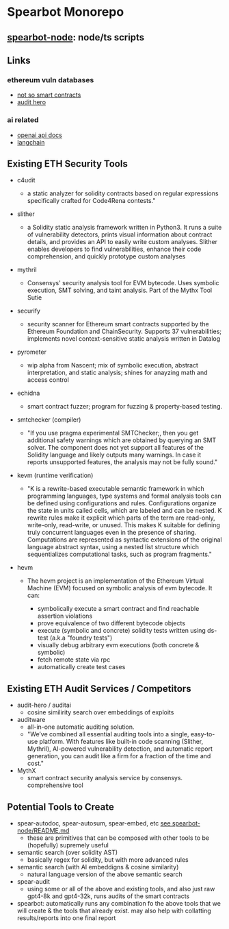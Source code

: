 # Spearbot Monorepo

## [spearbot-node](spearbot-node/README.md): node/ts scripts

## Links
### ethereum vuln databases
 - [not so smart contracts](https://github.com/crytic/not-so-smart-contracts)
 - [audit hero](https://audit-hero.com/finding)
### ai related
 - [openai api docs](https://platform.openai.com/docs/introduction)
 - [langchain](https://github.com/hwchase17/langchain)

## Existing ETH Security Tools
 - c4udit
    - a static analyzer for solidity contracts based on regular expressions specifically crafted for Code4Rena contests."
 - slither
    - a Solidity static analysis framework written in Python3. It runs a suite of vulnerability detectors, prints visual information about contract details, and provides an API to easily write custom analyses. Slither enables developers to find vulnerabilities, enhance their code comprehension, and quickly prototype custom analyses
 - mythril
    - Consensys' security analysis tool for EVM bytecode. Uses symbolic execution, SMT solving, and taint analysis. Part of the Mythx Tool Sutie

 - securify
    - security scanner for Ethereum smart contracts supported by the Ethereum Foundation and ChainSecurity. Supports 37 vulnerabilities; implements novel context-sensitive static analysis written in Datalog
 - pyrometer
    - wip alpha from Nascent; mix of symbolic execution, abstract interpretation, and static analysis; shines for anayzing math and access control
 - echidna
    - smart contract fuzzer; program for fuzzing & property-based testing. 
 - smtchecker (compiler)
    - "If you use pragma experimental SMTChecker;, then you get additional safety warnings which are obtained by querying an SMT solver. The component does not yet support all features of the Solidity language and likely outputs many warnings. In case it reports unsupported features, the analysis may not be fully sound."
 - kevm (runtime verification)
    - "K is a rewrite-based executable semantic framework in which programming languages, type systems and formal analysis tools can be defined using configurations and rules. Configurations organize the state in units called cells, which are labeled and can be nested. K rewrite rules make it explicit which parts of the term are read-only, write-only, read-write, or unused. This makes K suitable for defining truly concurrent languages even in the presence of sharing. Computations are represented as syntactic extensions of the original language abstract syntax, using a nested list structure which sequentializes computational tasks, such as program fragments."
 - hevm
    - The hevm project is an implementation of the Ethereum Virtual Machine (EVM) focused on symbolic analysis of evm bytecode. It can:

        - symbolically execute a smart contract and find reachable assertion violations
        - prove equivalence of two different bytecode objects
        - execute (symbolic and concrete) solidity tests written using ds-test (a.k.a "foundry tests")
        - visually debug arbitrary evm executions (both concrete & symbolic)
        - fetch remote state via rpc
        - automatically create test cases

## Existing ETH Audit Services / Competitors
 - audit-hero / auditai
    - cosine similirity search over embeddings of exploits
 - auditware
    - all-in-one automatic auditing solution. 
    - "We’ve combined all essential auditing tools into a single, easy-to-use platform. With features like built-in code scanning (Slither, Mythril), AI-powered vulnerability detection, and automatic report generation, you can audit like a firm for a fraction of the time and cost."
 - MythX
    - smart contract security analysis service by consensys. comprehensive tool

## Potential Tools to Create
 - spear-autodoc, spear-autosum, spear-embed, etc [see spearbot-node/README.md](spearbot-node/README.md)
    - these are primitives that can be composed with other tools to be (hopefully) supremely useful
 - semantic search (over solidity AST)
    - basically regex for solidity, but with more advanced rules
 - semantic search (with AI embeddigns & cosine similarity)
    - natural language version of the above semantic search
 - spear-audit
    - using some or all of the above and existing tools, and also just raw gpt4-8k and gpt4-32k, runs audits of the smart contracts
 - spearbot: automatically runs any combination fo the above tools that we will create & the tools that already exist. may also help with collatting results/reports into one final report
